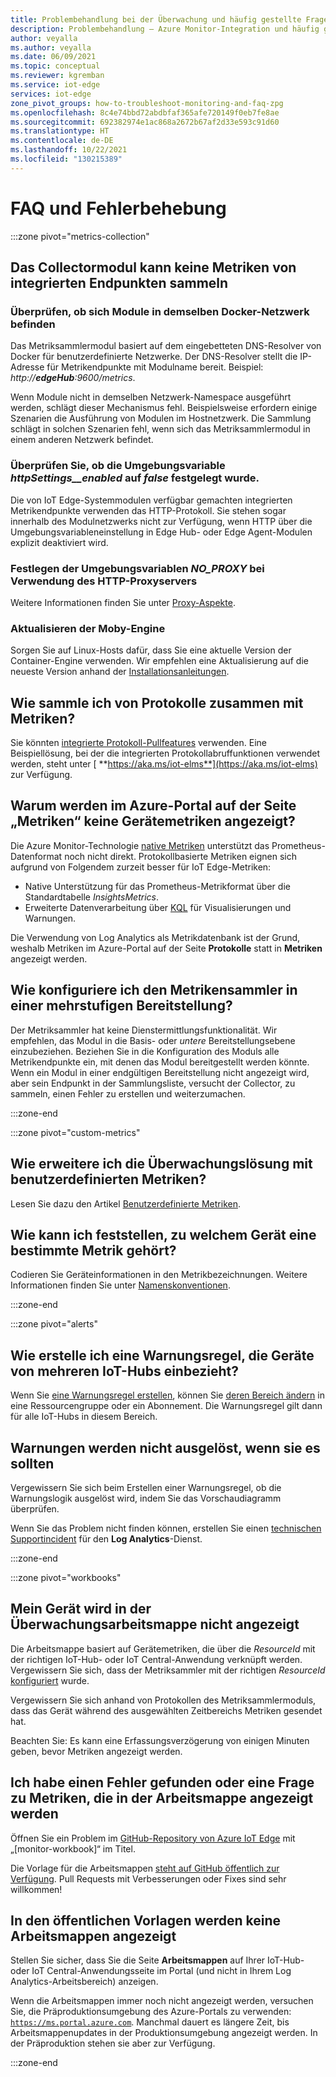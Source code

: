```yaml
---
title: Problembehandlung bei der Überwachung und häufig gestellte Fragen – Azure IoT Edge
description: Problembehandlung – Azure Monitor-Integration und häufig gestellte Fragen
author: veyalla
ms.author: veyalla
ms.date: 06/09/2021
ms.topic: conceptual
ms.reviewer: kgremban
ms.service: iot-edge
services: iot-edge
zone_pivot_groups: how-to-troubleshoot-monitoring-and-faq-zpg
ms.openlocfilehash: 8c4e74bbd72abdbfaf365afe720149f0eb7fe8ae
ms.sourcegitcommit: 692382974e1ac868a2672b67af2d33e593c91d60
ms.translationtype: HT
ms.contentlocale: de-DE
ms.lasthandoff: 10/22/2021
ms.locfileid: "130215389"
---
```

# <a name="faq-and-troubleshooting"></a>FAQ und Fehlerbehebung

:::zone pivot="metrics-collection"

## <a name="collector-module-is-unable-to-collect-metrics-from-built-in-endpoints"></a>Das Collectormodul kann keine Metriken von integrierten Endpunkten sammeln

### <a name="check-if-modules-are-on-the-same-docker-network"></a>Überprüfen, ob sich Module in demselben Docker-Netzwerk befinden

Das Metriksammlermodul basiert auf dem eingebetteten DNS-Resolver von Docker für benutzerdefinierte Netzwerke. Der DNS-Resolver stellt die IP-Adresse für Metrikendpunkte mit Modulname bereit. Beispiel: *http://**edgeHub**:9600/metrics*.

Wenn Module nicht in demselben Netzwerk-Namespace ausgeführt werden, schlägt dieser Mechanismus fehl. Beispielsweise erfordern einige Szenarien die Ausführung von Modulen im Hostnetzwerk. Die Sammlung schlägt in solchen Szenarien fehl, wenn sich das Metriksammlermodul in einem anderen Netzwerk befindet.

### <a name="verify-that-httpsettings__enabled-environment-variable-isnt-set-to-false"></a>Überprüfen Sie, ob die Umgebungsvariable *httpSettings__enabled* auf *false* festgelegt wurde.

Die von IoT Edge-Systemmodulen verfügbar gemachten integrierten Metrikendpunkte verwenden das HTTP-Protokoll. Sie stehen sogar innerhalb des Modulnetzwerks nicht zur Verfügung, wenn HTTP über die Umgebungsvariableneinstellung in Edge Hub- oder Edge Agent-Modulen explizit deaktiviert wird.

### <a name="set-no_proxy-environment-variable-if-using-http-proxy-server"></a>Festlegen der Umgebungsvariablen *NO_PROXY* bei Verwendung des HTTP-Proxyservers

Weitere Informationen finden Sie unter [Proxy-Aspekte](how-to-collect-and-transport-metrics.md#proxy-considerations).

### <a name="update-moby-engine"></a>Aktualisieren der Moby-Engine

Sorgen Sie auf Linux-Hosts dafür, dass Sie eine aktuelle Version der Container-Engine verwenden. Wir empfehlen eine Aktualisierung auf die neueste Version anhand der [Installationsanleitungen](how-to-provision-single-device-linux-symmetric.md#install-iot-edge).

## <a name="how-do-i-collect-logs-along-with-metrics"></a>Wie sammle ich von Protokolle zusammen mit Metriken?

Sie könnten [integrierte Protokoll-Pullfeatures](how-to-retrieve-iot-edge-logs.md) verwenden. Eine Beispiellösung, bei der die integrierten Protokollabruffunktionen verwendet werden, steht unter [ **https://aka.ms/iot-elms**](https://aka.ms/iot-elms) zur Verfügung.

## <a name="why-cant-i-see-device-metrics-in-the-metrics-page-in-azure-portal"></a>Warum werden im Azure-Portal auf der Seite „Metriken“ keine Gerätemetriken angezeigt?

Die Azure Monitor-Technologie [native Metriken](../azure-monitor/essentials/data-platform-metrics.md) unterstützt das Prometheus-Datenformat noch nicht direkt. Protokollbasierte Metriken eignen sich aufgrund von Folgendem zurzeit besser für IoT Edge-Metriken:

* Native Unterstützung für das Prometheus-Metrikformat über die Standardtabelle *InsightsMetrics*.
* Erweiterte Datenverarbeitung über [KQL](/azure/data-explorer/kusto/query/) für Visualisierungen und Warnungen.

Die Verwendung von Log Analytics als Metrikdatenbank ist der Grund, weshalb Metriken im Azure-Portal auf der Seite **Protokolle** statt in **Metriken** angezeigt werden.

## <a name="how-do-i-configure-metrics-collector-in-a-layered-deployment"></a>Wie konfiguriere ich den Metrikensammler in einer mehrstufigen Bereitstellung?

Der Metriksammler hat keine Dienstermittlungsfunktionalität. Wir empfehlen, das Modul in die Basis- oder *untere* Bereitstellungsebene einzubeziehen. Beziehen Sie in die Konfiguration des Moduls alle Metrikendpunkte ein, mit denen das Modul bereitgestellt werden könnte. Wenn ein Modul in einer endgültigen Bereitstellung nicht angezeigt wird, aber sein Endpunkt in der Sammlungsliste, versucht der Collector, zu sammeln, einen Fehler zu erstellen und weiterzumachen.

:::zone-end

:::zone pivot="custom-metrics"

## <a name="how-do-i-augment-the-monitoring-solution-with-custom-metrics"></a>Wie erweitere ich die Überwachungslösung mit benutzerdefinierten Metriken?

Lesen Sie dazu den Artikel [Benutzerdefinierte Metriken](how-to-add-custom-metrics.md).

## <a name="how-can-i-tell-which-device-a-particular-metric-belongs-to"></a>Wie kann ich feststellen, zu welchem Gerät eine bestimmte Metrik gehört?

Codieren Sie Geräteinformationen in den Metrikbezeichnungen. Weitere Informationen finden Sie unter [Namenskonventionen](how-to-add-custom-metrics.md#naming-conventions).

:::zone-end

:::zone pivot="alerts"

## <a name="how-do-i-create-a-alert-rule-that-spans-devices-from-multiple-iot-hubs"></a>Wie erstelle ich eine Warnungsregel, die Geräte von mehreren IoT-Hubs einbezieht?

Wenn Sie [eine Warnungsregel erstellen](how-to-create-alerts.md#create-an-alert-rule), können Sie [deren Bereich ändern](how-to-create-alerts.md#select-alert-rule-scope) in eine Ressourcengruppe oder ein Abonnement. Die Warnungsregel gilt dann für alle IoT-Hubs in diesem Bereich.

## <a name="alerts-arent-firing-when-they-should"></a>Warnungen werden nicht ausgelöst, wenn sie es sollten

Vergewissern Sie sich beim Erstellen einer Warnungsregel, ob die Warnungslogik ausgelöst wird, indem Sie das Vorschaudiagramm überprüfen.

Wenn Sie das Problem nicht finden können, erstellen Sie einen [technischen Supportincident](https://azure.microsoft.com/support/create-ticket/) für den **Log Analytics**-Dienst.

:::zone-end

:::zone pivot="workbooks"

## <a name="my-device-isnt-showing-up-in-the-monitoring-workbook"></a>Mein Gerät wird in der Überwachungsarbeitsmappe nicht angezeigt

Die Arbeitsmappe basiert auf Gerätemetriken, die über die *ResourceId* mit der richtigen IoT-Hub- oder IoT Central-Anwendung verknüpft werden. Vergewissern Sie sich, dass der Metriksammler mit der richtigen *ResourceId* [konfiguriert](how-to-collect-and-transport-metrics.md#metrics-collector-configuration) wurde.

Vergewissern Sie sich anhand von Protokollen des Metriksammlermoduls, dass das Gerät während des ausgewählten Zeitbereichs Metriken gesendet hat.

Beachten Sie: Es kann eine Erfassungsverzögerung von einigen Minuten geben, bevor Metriken angezeigt werden.

## <a name="i-found-a-bug-or-have-a-question-about-metrics-being-shown-in-the-workbook"></a>Ich habe einen Fehler gefunden oder eine Frage zu Metriken, die in der Arbeitsmappe angezeigt werden

Öffnen Sie ein Problem im [GitHub-Repository von Azure IoT Edge](https://github.com/azure/iotedge/issues) mit „[monitor-workbook]“ im Titel.

Die Vorlage für die Arbeitsmappen [steht auf GitHub öffentlich zur Verfügung](https://github.com/microsoft/Application-Insights-Workbooks/tree/master/Workbooks/IoTHub). Pull Requests mit Verbesserungen oder Fixes sind sehr willkommen!

## <a name="i-cannot-see-the-workbooks-in-the-public-templates"></a>In den öffentlichen Vorlagen werden keine Arbeitsmappen angezeigt

Stellen Sie sicher, dass Sie die Seite **Arbeitsmappen** auf Ihrer IoT-Hub- oder IoT Central-Anwendungsseite im Portal (und nicht in Ihrem Log Analytics-Arbeitsbereich) anzeigen.

Wenn die Arbeitsmappen immer noch nicht angezeigt werden, versuchen Sie, die Präproduktionsumgebung des Azure-Portals zu verwenden: [`https://ms.portal.azure.com`](https://ms.portal.azure.com). Manchmal dauert es längere Zeit, bis Arbeitsmappenupdates in der Produktionsumgebung angezeigt werden. In der Präproduktion stehen sie aber zur Verfügung.

:::zone-end